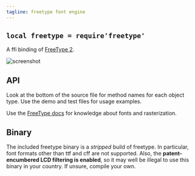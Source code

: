 ```yaml
---
tagline: freetype font engine
---
```


## `local freetype = require'freetype'`

A ffi binding of [FreeType 2].

![screenshot]

## API

Look at the bottom of the source file for method names for each object type.
Use the demo and test files for usage examples.

Use the [FreeType docs] for knowledge about fonts and rasterization.

## Binary

The included freetype binary is a *stripped* build of freetype.
In particular, font formats other than ttf and cff are not supported.
Also, the **patent-encumbered LCD filtering is enabled**, so it may well be
illegal to use this binary in your country. If unsure, compile your own.


[FreeType 2]:    http://freetype.org/freetype2/
[FreeType docs]: http://www.freetype.org/freetype2/docs/documentation.html
[screenshot]:    /files/luapower/media/www/freetype_demo.png
